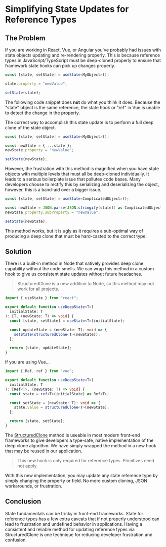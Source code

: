 # Simplifying State Updates for Reference Types

## The Problem

If you are working in React, Vue, or Angular you've probably had issues with state objects updating and re-rendering properly. This is because reference types in JavaScript/TypeScript must be deep-cloned properly to ensure that framework state hooks can pick up changes properly.

```typescript
const [state, setState] = useState<MyObject>();

state.property = "newValue";

setState(state);
```

The following code snippet does **not** do what you think it does. Because the "state" object is the same reference, the state hook or "ref" in Vue is unable to detect the change in the property.

The correct way to accomplish this state update is to perform a full deep clone of the state object.

```typescript
const [state, setState] = useState<MyObject>();

const newState = { ...state };
newState.property = "newValue";

setState(newState);
```

However, the frustration with this method is magnified when you have state objects with multiple levels that must all be deep-cloned individually. It leads to a serious boilerplate issue that pollutes code bases. Many developers choose to rectify this by serializing and deserializing the object, however, this is a band-aid over a bigger issue.

```typescript
const [state, setState] = useState<ComplicatedObject>();

const newState = JSON.parse(JSON.stringify(state)) as ComplicatedObject;
newState.property.subProperty = "newValue";

setState(newState);
```

This method works, but it is ugly as it requires a sub-optimal way of producing a deep clone that must be hard-casted to the correct type.

## Solution

There is a built-in method in Node that natively provides deep clone capability without the code smells. We can wrap this method in a custom hook to give us consistent state updates without future headaches.

> StructuredClone is a new addition to Node, so this method may not work for all projects.

```typescript
import { useState } from "react";

export default function useDeepState<T>(
  initialState: T
): [T, (newState: T) => void] {
  const [state, setState] = useState<T>(initialState);

  const updateState = (newState: T): void => {
    setState(structuredClone<T>(newState));
  };

  return [state, updateState];
}
```

If you are using Vue...

```typescript
import { Ref, ref } from "vue";

export default function useDeepState<T>(
  initialState: T
): [Ref<T>, (newState: T) => void] {
  const state = ref<T>(initialState) as Ref<T>;

  const setState = (newState: T): void => {
    state.value = structuredClone<T>(newState);
  };

  return [state, setState];
}
```

The [StructuredClone](https://developer.mozilla.org/en-US/docs/Web/API/structuredClone) method is useable in most modern front-end frameworks to give developers a type-safe, native implementation of the deep clone algorithm. We have simply wrapped the method in a new hook that may be reused in our application.

> This new hook is only required for reference types. Primitives need not apply.

With this new implementation, you may update any state reference type by simply changing the property or field. No more custom cloning, JSON workarounds, or frustration.

## Conclusion

State fundamentals can be tricky in front-end frameworks. State for reference types has a few extra caveats that if not properly understood can lead to frustration and undefined behavior in applications. Having a consistent and reliable method for updating reference types via StructuredClone is one technique for reducing developer frustration and confusion.